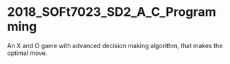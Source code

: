 # 2018_SOFt7023_SD2_A_C_Programming
An X and O game with advanced decision making algorithm, that makes the optimal move. 
